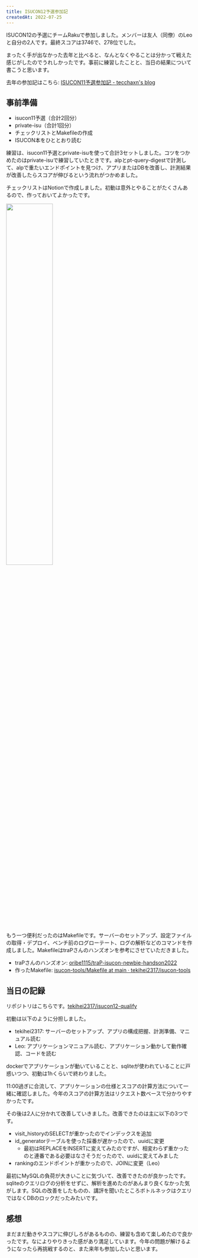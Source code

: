 ```yaml
---
title: ISUCON12予選参加記
createdAt: 2022-07-25
---
```


ISUCON12の予選にチームRakuで参加しました。メンバーは友人（同僚）のLeoと自分の2人です。最終スコアは3746で、278位でした。

まったく手が出なかった去年と比べると、なんとなくやることは分かって戦えた感じがしたのでうれしかったです。事前に練習したことと、当日の結果について書こうと思います。

去年の参加記はこちら: [ISUCON11予選参加記 - tecchaxn's blog](https://www.tekihei2317.com/articles/203b489fbfe9161982eba9e8403d988b/)

## 事前準備

- isucon11予選（合計2回分）
- private-isu（合計1回分）
- チェックリストとMakefileの作成
- ISUCON本をひととおり読む

練習は、isucon11予選とprivate-isuを使って合計3セットしました。コツをつかめたのはprivate-isuで練習していたときです。alpとpt-query-digestで計測して、alpで重たいエンドポイントを見つけ、アプリまたはDBを改善し、計測結果が改善したらスコアが伸びるという流れがつかめました。

チェックリストはNotionで作成しました。初動は意外とやることがたくさんあるので、作っておいてよかったです。

<img src="https://i.gyazo.com/9ebad2287b47a7ca0287099e683ecf4c.png" style="width: 50%" />

もう一つ便利だったのはMakefileです。サーバーのセットアップ、設定ファイルの取得・デプロイ、ベンチ前のログローテート、ログの解析などのコマンドを作成しました。MakefileはtraPさんのハンズオンを参考にさせていただきました。

- traPさんのハンズオン: [oribe1115/traP-isucon-newbie-handson2022](https://github.com/oribe1115/traP-isucon-newbie-handson2022)
- 作ったMakefile: [isucon-tools/Makefile at main · tekihei2317/isucon-tools](https://github.com/tekihei2317/isucon-tools/blob/main/Makefile)

## 当日の記録

リポジトリはこちらです。[tekihei2317/isucon12-qualify](https://github.com/tekihei2317/isucon12-qualify)

初動は以下のように分担しました。

- tekihei2317: サーバーのセットアップ、アプリの構成把握、計測準備、マニュアル読む
- Leo: アプリケーションマニュアル読む、アプリケーション動かして動作確認、コードを読む

dockerでアプリケーションが動いていることと、sqliteが使われていることに戸惑いつつ、初動は1hくらいで終わりました。

11:00過ぎに合流して、アプリケーションの仕様とスコアの計算方法について一緒に確認しました。今年のスコアの計算方法はリクエスト数ベースで分かりやすかったです。

その後は2人に分かれて改善していきました。改善できたのは主に以下の3つです。

- visit_historyのSELECTが重かったのでインデックスを追加
- id_generatorテーブルを使った採番が遅かったので、uuidに変更
    - 最初はREPLACEをINSERTに変えてみたのですが、相変わらず重かったのと連番である必要はなさそうだったので、uuidに変えてみました
- rankingのエンドポイントが重かったので、JOINに変更（Leo）

最初にMySQLの負荷が大きいことに気づいて、改善できたのが良かったです。sqliteのクエリログの分析をせずに、解析を進めたのがあんまり良くなかった気がします。SQLの改善をしたものの、講評を聞いたところボトルネックはクエリではなくDBのロックだったみたいです。

## 感想

まだまだ動きやスコアに伸びしろがあるものの、練習も含めて楽しめたので良かったです。なによりやりきった感があり満足しています。今年の問題が解けるようになったら再挑戦するのと、また来年も参加したいと思います。
